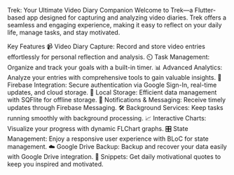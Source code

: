 Trek: Your Ultimate Video Diary Companion
Welcome to Trek—a Flutter-based app designed for capturing and analyzing video diaries. Trek offers a seamless and engaging experience, making it easy to reflect on your daily life, manage tasks, and stay motivated.

Key Features
📹 Video Diary Capture: Record and store video entries effortlessly for personal reflection and analysis.
⏲️ Task Management: Organize and track your goals with a built-in timer.
📊 Advanced Analytics: Analyze your entries with comprehensive tools to gain valuable insights.
🔐 Firebase Integration: Secure authentication via Google Sign-In, real-time updates, and cloud storage.
💾 Local Storage: Efficient data management with SQFlite for offline storage.
🔔 Notifications & Messaging: Receive timely updates through Firebase Messaging.
🛠️ Background Services: Keep tasks running smoothly with background processing.
📈 Interactive Charts: Visualize your progress with dynamic FLChart graphs.
🎛️ State Management: Enjoy a responsive user experience with BLoC for state management.
☁️ Google Drive Backup: Backup and recover your data easily with Google Drive integration.
💬 Snippets: Get daily motivational quotes to keep you inspired and motivated.
